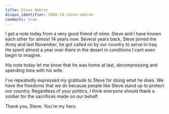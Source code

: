 ```yaml
---
title: Steve Ambron
disqus_identifier: 2004-10-steve-ambron
comments: true
---
```


I got a note today from a very good friend of mine. Steve and I have known each other for almost 14 years now. Several years back, Steve joined the Army and last November, he got called on by our country to serve in Iraq. He spent almost a year over there in the desert in conditions I cant even begin to imagine. 

His note today let me know that he was home at last, decompressing and spending time with his wife. 

I've repeatedly expressed my gratitude to Steve for doing what he does. We have the freedoms that we do because people like Steve stand up to protect our country. Regardless of your politics, I think everyone should thank a soldier for the sacrifices made on our behalf.

Thank you, Steve. You're my hero.
